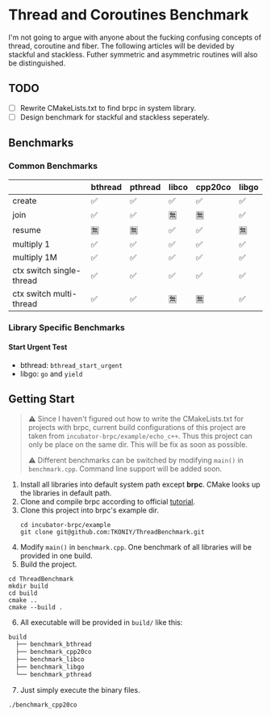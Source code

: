 # Thread and Coroutines Benchmark
I'm not going to argue with anyone about the fucking confusing concepts of thread, coroutine and fiber. The following articles will be devided by stackful and stackless. Futher symmetric and asymmetric routines will also be distinguished.
## TODO
- [ ] Rewrite CMakeLists.txt to find brpc in system library.
- [ ] Design benchmark for stackful and stackless seperately.
## Benchmarks
### Common Benchmarks
|                          | bthread | pthread | libco | cpp20co | libgo |
| ------------------------ | ------- | ------- | ----- | ------- | ----- |
| create                   | ✅       | ✅       | ✅     | ✅       | ✅     |
| join                     | ✅       | ✅       | 🈚️     | 🈚️       | ✅     |
| resume                   | 🈚️       | 🈚️       | ✅     | ✅       | 🈚️     |
| multiply 1               | ✅       | ✅       | ✅     | ✅       | ✅     |
| multiply 1M              | ✅       | ✅       | ✅     | ✅       | ✅     |
| ctx switch single-thread | ✅       | ✅       | ✅     | ✅       | ✅     |
| ctx switch multi-thread  | ✅       | ✅       | 🈚️     | 🈚️       | ✅     |
### Library Specific Benchmarks
#### Start Urgent Test
* bthread: `bthread_start_urgent`
* libgo: `go` and `yield`
## Getting Start
> ⚠️ Since I haven't figured out how to write the CMakeLists.txt for projects with brpc, current build configurations of this project are taken from `incubator-brpc/example/echo_c++`. Thus this project can only be place on the same dir. This will be fix as soon as possible.
> 
> ⚠️ Different benchmarks can be switched by modifying `main()` in `benchmark.cpp`. Command line support will be added soon.
1. Install all libraries into default system path except **brpc**. CMake looks up the libraries in default path.
2. Clone and compile brpc according to official [tutorial](https://github.com/apache/incubator-brpc/blob/master/docs/cn/getting_started.md).
3. Clone this project into brpc's example dir.
   ```shell
   cd incubator-brpc/example
   git clone git@github.com:TKONIY/ThreadBenchmark.git
   ```
4. Modify `main()` in `benchmark.cpp`. One benchmark of all libraries will be provided in one build. 
5. Build the project.
  ```shell
  cd ThreadBenchmark
  mkdir build
  cd build
  cmake ..
  cmake --build .
  ```
6. All executable will be provided in `build/` like this:
  ```txt
  build
    ├── benchmark_bthread
    ├── benchmark_cpp20co
    ├── benchmark_libco
    ├── benchmark_libgo
    └── benchmark_pthread
  ```
7. Just simply execute the binary files.
  ```shell
  ./benchmark_cpp20co
  ```
  